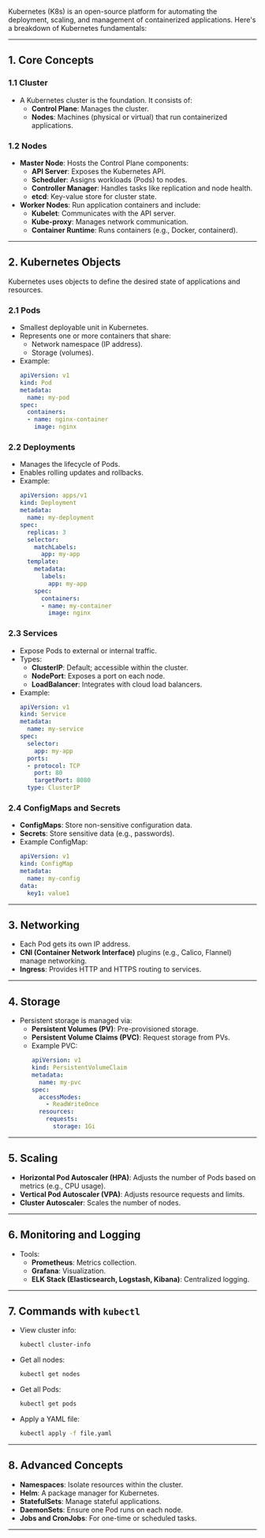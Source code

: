 Kubernetes (K8s) is an open-source platform for automating the deployment, scaling, and management of containerized applications. Here's a breakdown of Kubernetes fundamentals:

---

## **1. Core Concepts**
### **1.1 Cluster**
- A Kubernetes cluster is the foundation. It consists of:
  - **Control Plane**: Manages the cluster.
  - **Nodes**: Machines (physical or virtual) that run containerized applications.

### **1.2 Nodes**
- **Master Node**: Hosts the Control Plane components:
  - **API Server**: Exposes the Kubernetes API.
  - **Scheduler**: Assigns workloads (Pods) to nodes.
  - **Controller Manager**: Handles tasks like replication and node health.
  - **etcd**: Key-value store for cluster state.
- **Worker Nodes**: Run application containers and include:
  - **Kubelet**: Communicates with the API server.
  - **Kube-proxy**: Manages network communication.
  - **Container Runtime**: Runs containers (e.g., Docker, containerd).

---

## **2. Kubernetes Objects**
Kubernetes uses objects to define the desired state of applications and resources.

### **2.1 Pods**
- Smallest deployable unit in Kubernetes.
- Represents one or more containers that share:
  - Network namespace (IP address).
  - Storage (volumes).
- Example:
  ```yaml
  apiVersion: v1
  kind: Pod
  metadata:
    name: my-pod
  spec:
    containers:
    - name: nginx-container
      image: nginx
  ```

### **2.2 Deployments**
- Manages the lifecycle of Pods.
- Enables rolling updates and rollbacks.
- Example:
  ```yaml
  apiVersion: apps/v1
  kind: Deployment
  metadata:
    name: my-deployment
  spec:
    replicas: 3
    selector:
      matchLabels:
        app: my-app
    template:
      metadata:
        labels:
          app: my-app
      spec:
        containers:
        - name: my-container
          image: nginx
  ```

### **2.3 Services**
- Expose Pods to external or internal traffic.
- Types:
  - **ClusterIP**: Default; accessible within the cluster.
  - **NodePort**: Exposes a port on each node.
  - **LoadBalancer**: Integrates with cloud load balancers.
- Example:
  ```yaml
  apiVersion: v1
  kind: Service
  metadata:
    name: my-service
  spec:
    selector:
      app: my-app
    ports:
    - protocol: TCP
      port: 80
      targetPort: 8080
    type: ClusterIP
  ```

### **2.4 ConfigMaps and Secrets**
- **ConfigMaps**: Store non-sensitive configuration data.
- **Secrets**: Store sensitive data (e.g., passwords).
- Example ConfigMap:
  ```yaml
  apiVersion: v1
  kind: ConfigMap
  metadata:
    name: my-config
  data:
    key1: value1
  ```

---

## **3. Networking**
- Each Pod gets its own IP address.
- **CNI (Container Network Interface)** plugins (e.g., Calico, Flannel) manage networking.
- **Ingress**: Provides HTTP and HTTPS routing to services.

---

## **4. Storage**
- Persistent storage is managed via:
  - **Persistent Volumes (PV)**: Pre-provisioned storage.
  - **Persistent Volume Claims (PVC)**: Request storage from PVs.
  - Example PVC:
    ```yaml
    apiVersion: v1
    kind: PersistentVolumeClaim
    metadata:
      name: my-pvc
    spec:
      accessModes:
        - ReadWriteOnce
      resources:
        requests:
          storage: 1Gi
    ```

---

## **5. Scaling**
- **Horizontal Pod Autoscaler (HPA)**: Adjusts the number of Pods based on metrics (e.g., CPU usage).
- **Vertical Pod Autoscaler (VPA)**: Adjusts resource requests and limits.
- **Cluster Autoscaler**: Scales the number of nodes.

---

## **6. Monitoring and Logging**
- Tools:
  - **Prometheus**: Metrics collection.
  - **Grafana**: Visualization.
  - **ELK Stack (Elasticsearch, Logstash, Kibana)**: Centralized logging.

---

## **7. Commands with `kubectl`**
- View cluster info:
  ```bash
  kubectl cluster-info
  ```
- Get all nodes:
  ```bash
  kubectl get nodes
  ```
- Get all Pods:
  ```bash
  kubectl get pods
  ```
- Apply a YAML file:
  ```bash
  kubectl apply -f file.yaml
  ```

---

## **8. Advanced Concepts**
- **Namespaces**: Isolate resources within the cluster.
- **Helm**: A package manager for Kubernetes.
- **StatefulSets**: Manage stateful applications.
- **DaemonSets**: Ensure one Pod runs on each node.
- **Jobs and CronJobs**: For one-time or scheduled tasks.

---

